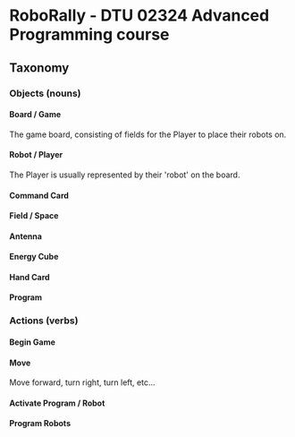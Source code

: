 # RoboRally - DTU 02324 Advanced Programming course 

## Taxonomy

### Objects (nouns)

#### Board / Game
The game board, consisting of fields for the Player to place their robots on.

#### Robot / Player
The Player is usually represented by their 'robot' on the board.

#### Command Card


#### Field / Space

#### Antenna

#### Energy Cube

#### Hand Card

#### Program

### Actions (verbs)

#### Begin Game

#### Move

Move forward, turn right, turn left, etc...

#### Activate Program / Robot

#### Program Robots